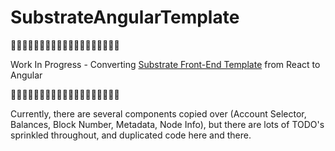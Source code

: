 # SubstrateAngularTemplate

🚧🚧🚧🚧🚧🚧🚧🚧🚧🚧🚧🚧🚧🚧🚧🚧🚧🚧🚧

Work In Progress - Converting [Substrate Front-End Template](https://github.com/substrate-developer-hub/substrate-front-end-template) from React to Angular

🚧🚧🚧🚧🚧🚧🚧🚧🚧🚧🚧🚧🚧🚧🚧🚧🚧🚧🚧

Currently, there are several components copied over (Account Selector, Balances, Block Number, Metadata, Node Info), but there are lots of TODO's sprinkled throughout, and duplicated code here and there.
